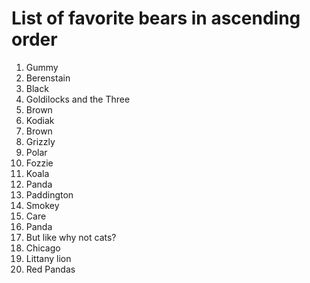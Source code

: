 # List of favorite bears in ascending order

1. Gummy
1. Berenstain
1. Black
1. Goldilocks and the Three
1. Brown
1. Kodiak
1. Brown
1. Grizzly
1. Polar
1. Fozzie
1. Koala
1. Panda
1. Paddington
1. Smokey
1. Care
1. Panda
1. But like why not cats?
1. Chicago
1. Littany lion
1. Red Pandas

